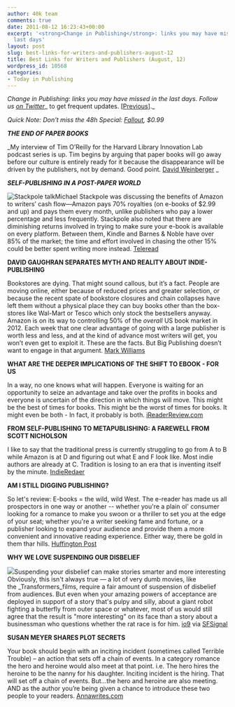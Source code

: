 ```yaml
---
author: 40k team
comments: true
date: 2011-08-12 16:23:43+00:00
excerpt: '<strong>Change in Publishing</strong>: links you may have missed in the
  last days'
layout: post
slug: best-links-for-writers-and-publishers-august-12
title: Best Links for Writers and Publishers (August, 12)
wordpress_id: 10568
categories:
- Today in Publishing
---
```


_Change in Publishing: links you may have missed in the last days.
Follow us [on Twitter](http://www.twitter.com/40kbooks)__ to get frequent updates. [[Previous](http://www.40kbooks.com/?p=10546)]._

_Quick Note: Don't miss the 48h Special: [Fallout](http://www.amazon.com/Fallout-ebook/dp/B0042FZYQ4/), $0.99_

_**THE END OF PAPER BOOKS**_

_My interview of Tim O’Reilly for the Harvard Library Innovation Lab podcast series is up. Tim begins by arguing that paper books will go away before our culture is entirely ready for it because the disappearance will be driven by the publishers, not by demand. Good point.
[David Weinberger](http://www.hyperorg.com/blogger/2011/08/10/2b2k-tim-oreilly-on-the-end-of-paper-books/) _

_**SELF-PUBLISHING IN A POST-PAPER WORLD**_

![Stackpole talk](http://www.40kbooks.com/wp-content/uploads/stackpoletalk.jpg)Michael Stackpole was discussing the benefits of Amazon to writers’ cash flow—Amazon pays 70% royalties (on e-books of $2.99 and up) and pays them every month, unlike publishers who pay a lower percentage and less frequently.
Stackpole also noted that there are diminishing returns involved in trying to make sure your e-book is available on every platform. Between them, Kindle and Barnes & Noble have over 85% of the market; the time and effort involved in chasing the other 15% could be better spent writing more instead.
[Teleread](http://www.teleread.com/ebooks/gencon-panel-michael-stackpole-on-self-publishing-in-a-post-paper-world/)

**DAVID GAUGHRAN SEPARATES MYTH AND REALITY ABOUT INDIE-PUBLISHING**

Bookstores are dying. That might sound callous, but it’s a fact. People are moving online, either because of reduced prices and greater selection, or because the recent spate of bookstore closures and chain collapses have left them without a physical place they can buy books other than the box-stores like Wal-Mart or Tesco which only stock the bestsellers anyway.
Amazon is on its way to controlling 50% of the _overall_ US book market in 2012. Each week that one clear advantage of going with a large publisher is worth less and less, and at the kind of advance most writers will get, you won’t even get to exploit it.
These are the facts. But Big Publishing doesn’t want to engage in that argument.
[Mark Williams](http://markwilliamsinternational.com/2011/08/11/dont-believe-the-hype-david-gaughran-separates-myth-and-reality-about-indie-publishing/)

**WHAT ARE THE DEEPER IMPLICATIONS OF THE SHIFT TO EBOOK - FOR US**

In a way, no one knows what will happen. Everyone is waiting for an opportunity to seize an advantage and take over the profits in books and everyone is uncertain of the direction in which things will move. This might be the best of times for books. This might be the worst of times for books. It might even be both - In fact, it probably is both.
[iReaderReview.com](http://ireaderreview.com/2011/08/11/what-are-the-deeper-implications-of-the-shift-to-ebooks-for-us/)

**FROM SELF-PUBLISHING TO METAPUBLISHING: A FAREWELL FROM SCOTT NICHOLSON**

I like to say that the traditional press is currently struggling to go from A to B while Amazon is at D and figuring out what E and F look like. Most indie authors are already at C. Tradition is losing to an era that is inventing itself by the minute.
[IndieRedaer](http://indiereader.com/2011/08/from-self-publishing-to-metapublishing-a-farewell-from-scott-nicholson/)

**AM I STILL DIGGING PUBLISHING?**

So let's review: E-books = the wild, wild West. The e-reader has made us all prospectors in one way or another -- whether you're a plain ol' consumer looking for a romance to make you swoon or a thriller to set you at the edge of your seat; whether you're a writer seeking fame and fortune, or a publisher looking to expand your audience and provide them a more convenient and innovative reading experience. Either way, there be gold in them thar hills.
[Huffington Post](http://www.huffingtonpost.com/stacey-barney/am-i-still-digging-publis_b_924993.html)

**WHY WE LOVE SUSPENDING OUR DISBELIEF**

![](http://www.40kbooks.com/wp-content/uploads/breaker_daydreams_by_apachennov.jpg)Suspending your disbelief can make stories smarter and more interesting
Obviously, this isn't always true — a lot of very dumb movies, like the _Transformers_films, require a fair amount of suspension of disbelief from audiences. But even when your amazing powers of acceptance are deployed in support of a story that's pulpy and silly, about a giant robot fighting a butterfly from outer space or whatever, most of us would still agree that the result is "more interesting" on its face than a story about a businessman who questions whether the rat race is for him.
[io9](http://io9.com/5829621/suspension-of-disbelief-is-a-muscle-that-it-feels-good-to-strengthen) via [SFSignal](http://www.twitter.com/SFSignal)

**SUSAN MEYER SHARES PLOT SECRETS**

Your book should begin with an inciting incident (sometimes called Terrible Trouble) – an action that sets off a chain of events. In a category romance the hero and heroine would also meet at that point. i.e. The hero hires the heroine to be the nanny for his daughter. Inciting incident is the hiring. That will set off a chain of events. But…the hero and heroine are also meeting. AND as the author you’re being given a chance to introduce these two people to your readers.
[Annawrites.com](http://annawrites.com/blog/2011/08/10/how-we-write-wednesdays-susan-meiers-plotting-tips/comment-page-1/)
